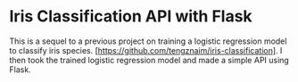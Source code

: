 # Iris Classification API with Flask

This is a sequel to a previous project on training a logistic regression model to classify iris species. [https://github.com/tengznaim/iris-classification]. I then took the trained logistic regression model and made a simple API using Flask.

